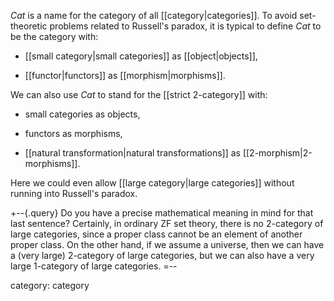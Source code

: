 _Cat_ is a name for the category of all [[category|categories]].  To avoid set-theoretic problems related to Russell's paradox, it is typical to define _Cat_ to be the category with:

* [[small category|small categories]] as [[object|objects]],

* [[functor|functors]] as [[morphism|morphisms]].

We can also use _Cat_ to stand for the [[strict 2-category]] with:

* small categories as objects,

* functors as morphisms,

* [[natural transformation|natural transformations]] as [[2-morphism|2-morphisms]].

Here we could even allow [[large category|large categories]] without running into Russell's paradox.

+--{.query}
Do you have a precise mathematical meaning in mind for that last sentence?  Certainly, in ordinary ZF set theory, there is no 2-category of large categories, since a proper class cannot be an element of another proper class.  On the other hand, if we assume a universe, then we can have a (very large) 2-category of large categories, but we can also have a very large 1-category of large categories.
=--

category: category